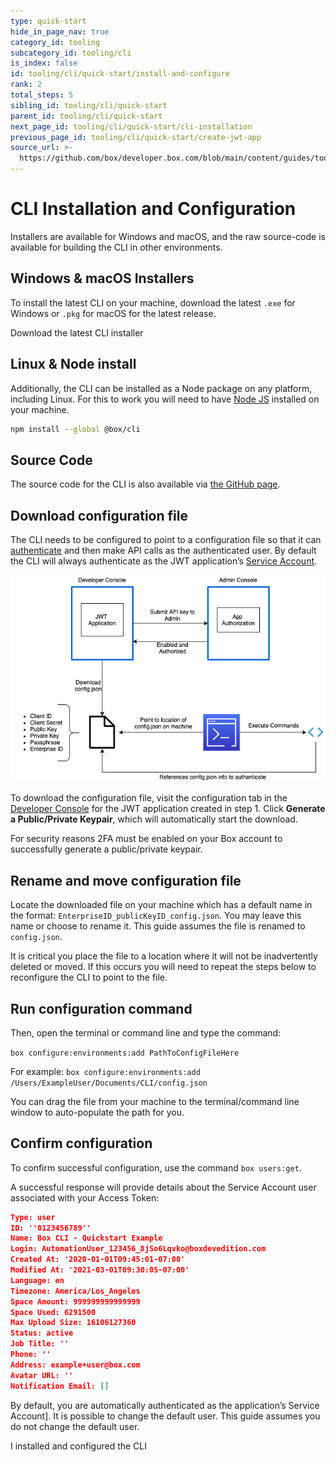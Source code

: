 ```yaml
---
type: quick-start
hide_in_page_nav: true
category_id: tooling
subcategory_id: tooling/cli
is_index: false
id: tooling/cli/quick-start/install-and-configure
rank: 2
total_steps: 5
sibling_id: tooling/cli/quick-start
parent_id: tooling/cli/quick-start
next_page_id: tooling/cli/quick-start/cli-installation
previous_page_id: tooling/cli/quick-start/create-jwt-app
source_url: >-
  https://github.com/box/developer.box.com/blob/main/content/guides/tooling/cli/quick-start/2-install-and-configure.md
---
```

# CLI Installation and Configuration

Installers are available for Windows and macOS, and the raw source-code is
available for building the CLI in other environments.

## Windows & macOS Installers

To install the latest CLI on your machine, download the latest
`.exe` for Windows or `.pkg` for macOS for the latest release.

<CTA to="https://github.com/box/boxcli/releases">

Download the latest CLI installer

</CTA>

## Linux & Node install

Additionally, the CLI can be installed as a Node package on any platform,
including Linux. For this to work you will need to have
[Node JS](https://nodejs.org/) installed on your machine.

```bash
npm install --global @box/cli
```

## Source Code

The source code for the CLI is also available via [the GitHub page][cli].

## Download configuration file

The CLI needs to be configured to point to a configuration file so that it can
[authenticate][auth] and then make API calls as the authenticated user. By
default the CLI will always authenticate as the JWT application’s
[Service Account][sa].

<ImageFrame center>

![CLI Configuration Diagram](./cli-config-diagram.png)

</ImageFrame>

To download the configuration file, visit the configuration tab in the
[Developer Console][dc] for the JWT application created in step 1.
Click **Generate a Public/Private Keypair**, which will automatically start the
download.

<Message warning>

For security reasons 2FA must be enabled on your Box account to successfully
generate a public/private keypair.

</Message>

## Rename and move configuration file

Locate the downloaded file on your machine which has a default name in the
format: `EnterpriseID_publicKeyID_config.json`. You may leave this name or
choose to rename it. This guide assumes the file is renamed to `config.json`.

<Message warning>

It is critical you place the file to a location where it will not be
inadvertently deleted or moved. If this occurs you will need to repeat the
steps below to reconfigure the CLI to point to the file.

</Message>

## Run configuration command

Then, open the terminal or command line and type the command:

`box configure:environments:add PathToConfigFileHere`

For example:
`box configure:environments:add /Users/ExampleUser/Documents/CLI/config.json`

<Message type=tip>

You can drag the file from your machine to the terminal/command line window
to auto-populate the path for you.

</Message>

## Confirm configuration

To confirm successful configuration, use the command `box users:get`.

A successful response will provide details about the Service Account user
associated with your Access Token:

```json
Type: user
ID: ''0123456789''
Name: Box CLI - Quickstart Example
Login: AutomationUser_123456_8jSo6Lqvko@boxdevedition.com
Created At: '2020-01-01T09:45:01-07:00'
Modified At: '2021-03-01T09:30:05-07:00'
Language: en
Timezone: America/Los_Angeles
Space Amount: 999999999999999
Space Used: 6291500
Max Upload Size: 16106127360
Status: active
Job Title: ''
Phone: ''
Address: example+user@box.com
Avatar URL: ''
Notification Email: []
```

<Message type=tip>

By default, you are automatically authenticated as the application’s
Service Account]. It is possible to change the default user. This guide
assumes you do not change the default user.

</Message>

<Next>

I installed and configured the CLI

</Next>

[cli]: https://github.com/box/boxcli
[auth]: g://authentication/jwt/without-sdk/
[sa]: g://authentication/user-types/service-account/
[dc]: https://app.box.com/developers/console